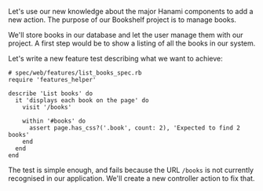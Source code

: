 Let's use our new knowledge about the major Hanami components to add a new action. The purpose of our Bookshelf project is to manage books.

We'll store books in our database and let the user manage them with our project. A first step would be to show a listing of all the books in our system.

Let's write a new feature test describing what we want to achieve:
    
    
    # spec/web/features/list_books_spec.rb
    require 'features_helper'
    
    describe 'List books' do
      it 'displays each book on the page' do
        visit '/books'
    
        within '#books' do
          assert page.has_css?('.book', count: 2), 'Expected to find 2 books'
        end
      end
    end
    

The test is simple enough, and fails because the URL `/books` is not currently recognised in our application. We'll create a new controller action to fix that.
